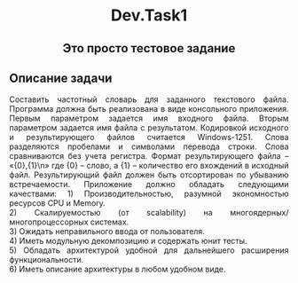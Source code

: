 <h1 align="center">Dev.Task1</h1>


<h2 align="center">Это просто тестовое задание</h2>


## Описание задачи

<p align="justify ">
	Составить частотный словарь для заданного текстового файла.
Программа должна быть реализована в виде консольного приложения. Первым параметром задается
имя входного файла. Вторым параметром задается имя файла с результатом.
Кодировкой исходного и результирующего файлов считается Windows-1251.
Слова разделяются пробелами и символами перевода строки. Слова сравниваются без учета
регистра.
Формат результирующего файла – «{0},{1}\n» где {0} – слово, а {1} – количество его вхождений в
исходный файл.
Результирующий файл должен быть отсортирован по убыванию встречаемости.
Приложение должно обладать следующими качествами:
1) Производительностью, разумной экономностью ресурсов CPU и Memory. <br>
2) Скалируемостью (от scalability) на многоядерных/многопроцессорных системах. <br>
3) Ожидать неправильного ввода от пользователя. <br>
4) Иметь модульную декомпозицию и содержать юнит тесты. <br>
5) Обладать архитектурой удобной для дальнейшего расширения функциональности. <br>
6) Иметь описание архитектуры в любом удобном виде. <br>
</p>